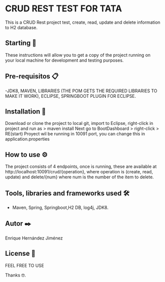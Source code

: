 # CRUD REST TEST FOR TATA
This is a CRUD Rest project test, create, read, update and delete information to H2 database.

## Starting 🚀
These instructions will allow you to get a copy of the project running on your local machine for development and testing purposes.

## Pre-requisitos 📋
-JDK8, MAVEN, LIBRARIES (THE POM GETS THE REQUIRED LIBRARIES TO MAKE IT WORK), ECLIPSE, SPRINGBOOT PLUGIN FOR ECLIPSE.

## Installation 🔧
Download or clone the project to local git, import to Eclipse, right-click in project and run as > maven install
Next go to BootDashboard > right-click > RE(start)
Proyect wil be running in 10091 port, you can change this in application.properties

## How to use ⚙️
The project consists of 4 endpoints, once is running, these are available at http://localhost:10091/crud/{operation}, where operation is (create, read, update) and delete/{num}
where num is the number of the item to delete.

## Tools, libraries and frameworks used 🛠️
- Maven, Spring, Springboot,H2 DB, log4j, JDK8.

## Autor ✒️
Enrique Hernández Jiménez

## License 📄
FEEL FREE TO USE

Thanks 🤓.
